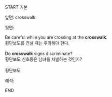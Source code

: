 START
기본

앞면:
crosswalk


뒷면:
<div>Be careful while you are crossing at the <strong>crosswalk</strong>. </div><div><div>횡단보도를 건널 때는 주의해야 한다.</div></div><div><br></div><div><div>Do <strong>crosswalk</strong> signs discriminate? </div><div><div>횡단보도 신호등은 남녀를 차별하는 것인가?</div></div></div><div><br></div><div>횡단보도</div>


해석:
<!--ID: 1746614453701-->
END